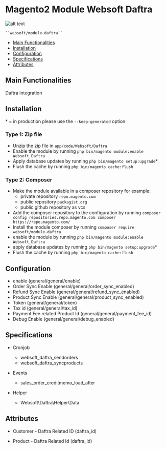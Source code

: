 # Magento2 Module Websoft Daftra

![alt text](https://play-lh.googleusercontent.com/8nvKcNeL5ELV6vaMD5N3grOA2D7xvHvNKmrsSCRUMIzImLvcuKRbcpfMmtka6Ryfeoo)

    ``websoft/module-daftra``

 - [Main Functionalities](#markdown-header-main-functionalities)
 - [Installation](#markdown-header-installation)
 - [Configuration](#markdown-header-configuration)
 - [Specifications](#markdown-header-specifications)
 - [Attributes](#markdown-header-attributes)


## Main Functionalities
Daftra integration

## Installation
\* = in production please use the `--keep-generated` option

### Type 1: Zip file

 - Unzip the zip file in `app/code/Websoft/Daftra`
 - Enable the module by running `php bin/magento module:enable Websoft_Daftra`
 - Apply database updates by running `php bin/magento setup:upgrade`\*
 - Flush the cache by running `php bin/magento cache:flush`

### Type 2: Composer

 - Make the module available in a composer repository for example:
    - private repository `repo.magento.com`
    - public repository `packagist.org`
    - public github repository as vcs
 - Add the composer repository to the configuration by running `composer config repositories.repo.magento.com composer https://repo.magento.com/`
 - Install the module composer by running `composer require websoft/module-daftra`
 - enable the module by running `php bin/magento module:enable Websoft_Daftra`
 - apply database updates by running `php bin/magento setup:upgrade`\*
 - Flush the cache by running `php bin/magento cache:flush`


## Configuration

 - enable (general/general/enable)
 - Order Sync Enable (general/general/order_sync_enabled)           
 - Refund Sync Enable (general/general/refund_sync_enabled) 
 - Product Sync Enable (general/general/product_sync_enabled)
 - Token (general/general/token)              
 - Tax id (general/general/tax_id) 
 - Payment Fee related Product Id (general/general/payment_fee_id) 
 - Debug Enable (general/general/debug_enabled) 
            

## Specifications

 - Cronjob
	- websoft_daftra_sendorders
   - websoft_daftra_syncproducts

 - Events
   - sales_order_creditmemo_load_after

 - Helper
	- Websoft\Daftra\Helper\Data


## Attributes

 - Customer - Daftra Related ID (daftra_id)

 - Product - Daftra Related Id (daftra_id)


